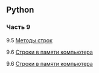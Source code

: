 ## Python

### Часть 9

9.5 [Методы строк](9.5.3.1)

9.6 [Строки в памяти компьютера](9.6)

9.6 [Строки в памяти компьютера](9.6.2)
